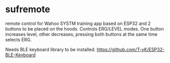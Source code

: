 # sufremote

remote control for Wahoo SYSTM training app based on ESP32 and 2 buttons to be placed on the hoods.
Controls ERG/LEVEL modes.
One button increases level, other decreases, pressing both buttons at the same time selects ERG.

Needs BLE keyboard library to be installed. 
https://github.com/T-vK/ESP32-BLE-Keyboard
